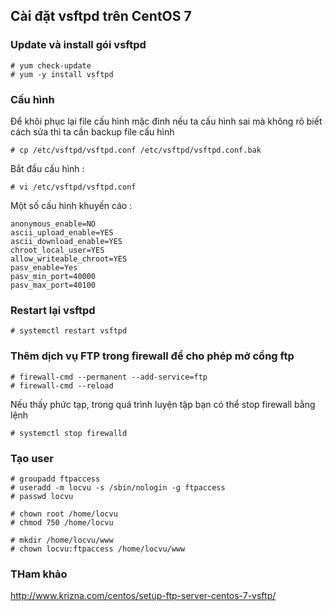 ## Cài đặt vsftpd trên CentOS 7

### Update và install gói vsftpd 

	# yum check-update
	# yum -y install vsftpd

### Cấu hình

Để khôi phục lại file cấu hình mặc đinh nếu ta cấu hình sai mà không rõ biết cách sửa thì ta cần backup file cấu hình

	# cp /etc/vsftpd/vsftpd.conf /etc/vsftpd/vsftpd.conf.bak
	
Bắt đầu cấu hình :

	# vi /etc/vsftpd/vsftpd.conf
	
Một số cấu hình khuyến cáo :

	anonymous_enable=NO 
	ascii_upload_enable=YES
	ascii_download_enable=YES
	chroot_local_user=YES
	allow_writeable_chroot=YES
	pasv_enable=Yes
	pasv_min_port=40000
	pasv_max_port=40100
	
### Restart lại vsftpd

	# systemctl restart vsftpd
	
### Thêm dịch vụ FTP trong firewall để cho phép mở cổng ftp 

	# firewall-cmd --permanent --add-service=ftp
	# firewall-cmd --reload
	
Nếu thấy phức tạp, trong quá trình luyện tập bạn có thể stop firewall bằng lệnh 

	# systemctl stop firewalld
	
### Tạo user 

	# groupadd ftpaccess
	# useradd -m locvu -s /sbin/nologin -g ftpaccess
	# passwd locvu
	
	# chown root /home/locvu
	# chmod 750 /home/locvu
	
	# mkdir /home/locvu/www
	# chown locvu:ftpaccess /home/locvu/www

	
	
### THam khảo 

http://www.krizna.com/centos/setup-ftp-server-centos-7-vsftp/